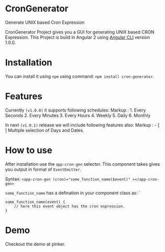# CronGenerator
Generate UNIX based Cron Expression 

CronGenerator Project gives you a GUI for generating UNIX based CRON Expression. This Project is build in Angular 2 using [Angular CLI](https://github.com/angular/angular-cli) version 1.0.0.

# Installation

You can install it using `npm` using command: `npm install cron-generator`. 

# Features

Currently `(v1.0.0)` it supports following schedules: 
Markup : 1. Every Seconds
         2. Every Minutes
         3. Every Hours
         4. Weekly
         5. Daily
         6. Monthly

In next `(v1.0.1)` release we will include following features also:
Markup : - [ ] Multiple selection of Days and Dates.

# How to use
After installation use the `app-cron-gen` selector. This component takes gives you output in format of `EventEmitter`. 

Syntax: `<app-cron-gen (cron)="some_function_name($event)" ></app-cron-gen>`

`some_function_name` has a defination in your component class as: `

    some_function_name(event) {
        // here this event object has the cron expression.
    }

# Demo
Checkout the demo at plnker.

